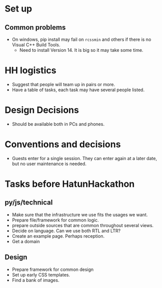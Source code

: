 # Set up


## Common problems
* On windows, pip install may fail on `rcssmin` and others if there is no Visual C++ Build Tools.
    * Need to install Version 14. It is big so it may take some time.

# HH logistics
* Suggest that people will team up in pairs or more.
* Have a table of tasks, each task may have several people listed. 

# Design Decisions
* Should be available both in PCs and phones.

# Conventions and decisions
* Guests enter for  a single session. They can enter again at a later date, but no user maintenance is needed.

# Tasks before HatunHackathon
## py/js/technical
* Make sure that the infrastructure we use fits the usages we want.
* Prepare file/framework for common logic.
* prepare outside sources that are common throughout several views.
* Decide on language. Can we use both RTL and LTR? 
* Create an example page. Perhaps reception.
* Get a domain

## Design
* Prepare framework for common design
* Set up early CSS templates.
* Find a bank of images.
